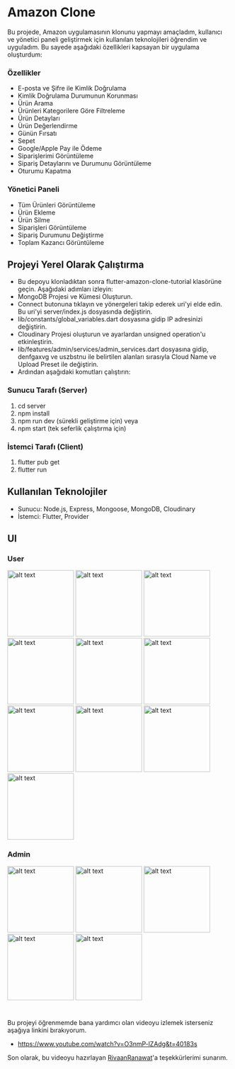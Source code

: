 # Amazon Clone

Bu projede, Amazon uygulamasının klonunu yapmayı amaçladım, kullanıcı ve yönetici paneli geliştirmek için kullanılan teknolojileri öğrendim ve uyguladım. Bu sayede aşağıdaki özellikleri kapsayan bir uygulama oluşturdum:

### Özellikler
- E-posta ve Şifre ile Kimlik Doğrulama
- Kimlik Doğrulama Durumunun Korunması
- Ürün Arama
- Ürünleri Kategorilere Göre Filtreleme
- Ürün Detayları
- Ürün Değerlendirme
- Günün Fırsatı
- Sepet
- Google/Apple Pay ile Ödeme
- Siparişlerimi Görüntüleme
- Sipariş Detaylarını ve Durumunu Görüntüleme
- Oturumu Kapatma

### Yönetici Paneli
- Tüm Ürünleri Görüntüleme
- Ürün Ekleme
- Ürün Silme
- Siparişleri Görüntüleme
- Sipariş Durumunu Değiştirme
- Toplam Kazancı Görüntüleme

## Projeyi Yerel Olarak Çalıştırma
- Bu depoyu klonladıktan sonra flutter-amazon-clone-tutorial klasörüne geçin. Aşağıdaki adımları izleyin:
- MongoDB Projesi ve Kümesi Oluşturun.
- Connect butonuna tıklayın ve yönergeleri takip ederek uri'yi elde edin. Bu uri'yi server/index.js dosyasında değiştirin.
- lib/constants/global_variables.dart dosyasına gidip IP adresinizi değiştirin.
- Cloudinary Projesi oluşturun ve ayarlardan unsigned operation'u etkinleştirin.
- lib/features/admin/services/admin_services.dart dosyasına gidip, denfgaxvg ve uszbstnu ile belirtilen alanları sırasıyla Cloud Name ve Upload Preset ile değiştirin.
- Ardından aşağıdaki komutları çalıştırın:

### Sunucu Tarafı (Server)
1. cd server
2. npm install
3. npm run dev (sürekli geliştirme için)
veya
4. npm start (tek seferlik çalıştırma için)

### İstemci Tarafı (Client)
1. flutter pub get
2. flutter run

## Kullanılan Teknolojiler
- Sunucu: Node.js, Express, Mongoose, MongoDB, Cloudinary
- İstemci: Flutter, Provider

## UI 

### User
<img src = "https://github.com/user-attachments/assets/5cb973f9-e466-480c-95fa-5cddd33eadf9" alt="alt text" width="150">
<img src = "https://github.com/user-attachments/assets/eddbf0b8-af8c-4ff5-a52e-31df849fc6c8" alt="alt text" width="150">
<img src = "https://github.com/user-attachments/assets/6fa655b7-8ead-4967-8adf-5f6fb7ce35b0" alt="alt text" width="150">
<img src = "https://github.com/user-attachments/assets/45d1c223-5a7a-43ea-9e9c-cd5918ec0449b" alt="alt text" width="150">
<img src = "https://github.com/user-attachments/assets/7d8125fc-e01b-4eaf-996f-4090aa0caa9b" alt="alt text" width="150">
<img src = "https://github.com/user-attachments/assets/4d8194c5-335b-415e-a3ee-055816dc4d7c" alt="alt text" width="150">
<img src = "https://github.com/user-attachments/assets/31677f18-1232-40eb-97bc-ab28d85ab482" alt="alt text" width="150">
<img src = "https://github.com/user-attachments/assets/9ab91350-7bfa-4510-a0ac-2df816a40c77" alt="alt text" width="150">
<img src = "https://github.com/user-attachments/assets/aef948f7-0899-488e-b323-c01ba6dfe417" alt="alt text" width="150">
<img src = "https://github.com/user-attachments/assets/c7617c55-2d47-40ce-8f30-d0bf90a5979b" alt="alt text" width="150">

### Admin
<img src = "https://github.com/user-attachments/assets/f8b11324-cf46-4233-b080-99b3311cb6c1" alt="alt text" width="150">
<img src = "https://github.com/user-attachments/assets/1330f27f-8ce1-44b9-af51-477d75a970e4" alt="alt text" width="150">
<img src = "https://github.com/user-attachments/assets/189058df-5d02-4fa3-b831-a120924c352d" alt="alt text" width="150">
<img src = "https://github.com/user-attachments/assets/6772f903-f3d1-4cda-8ee1-e57d85afbcf4" alt="alt text" width="150">
<img src = "https://github.com/user-attachments/assets/23efbadf-f00d-44c7-a834-c2ae2e6fd283" alt="alt text" width="150">

#

Bu projeyi öğrenmemde bana yardımcı olan videoyu izlemek isterseniz aşağıya linkini bırakıyorum.
- https://www.youtube.com/watch?v=O3nmP-lZAdg&t=40183s

Son olarak, bu videoyu hazırlayan [RivaanRanawat](https://github.com/RivaanRanawat?tab=overview&from=2024-07-01&to=2024-07-30)'a teşekkürlerimi sunarım.
